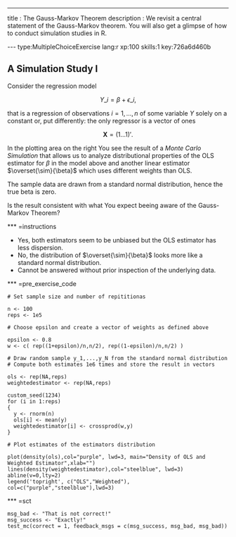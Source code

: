 ---
title       : The Gauss-Markov Theorem
description : We revisit a central statement of the Gauss-Markov theorem. You will also get a glimpse of how to conduct simulation studies in R. 

--- type:MultipleChoiceExercise lang:r xp:100 skills:1 key:726a6d460b
## A Simulation Study I

Consider the regression model

$$ Y\_i=\beta + \epsilon\_i, $$

that is a regression of observations $i=1,\dots,n$ of some variable $Y$ solely on a constant or, put differently: the only regressor is a vector of ones

$$\mathbf{X} = (1 \dots 1)'.$$

In the plotting area on the right You see the result of a *Monte Carlo Simulation* that allows us to analyze distributional properties of the OLS estimator for $\beta$ in the model above and another linear estimator $\overset{\sim}{\beta}$ which uses different weights than OLS. 

The sample data are drawn from a standard normal distribution, hence the true beta is zero. 

Is the result consistent with what You expect beeing aware of the Gauss-Markov Theorem?  

*** =instructions
- Yes, both estimators seem to be unbiased but the OLS estimator has less dispersion.
- No, the distribution of $\overset{\sim}{\beta}$ looks more like a standard normal distribution.
- Cannot be answered without prior inspection of the underlying data.

*** =pre_exercise_code
```{r}
# Set sample size and number of repititionas

n <- 100      
reps <- 1e5

# Choose epsilon and create a vector of weights as defined above

epsilon <- 0.8
w <- c( rep((1+epsilon)/n,n/2), rep((1-epsilon)/n,n/2) )

# Draw random sample y_1,...,y_N from the standard normal distribution 
# Compute both estimates 1e6 times and store the result in vectors  

ols <- rep(NA,reps)
weightedestimator <- rep(NA,reps)

custom_seed(1234)
for (i in 1:reps)
{
  y <- rnorm(n)
  ols[i] <- mean(y)
  weightedestimator[i] <- crossprod(w,y)
}

# Plot estimates of the estimators distribution 

plot(density(ols),col="purple", lwd=3, main="Density of OLS and Weighted Estimator",xlab="")
lines(density(weightedestimator),col="steelblue", lwd=3) 
abline(v=0,lty=2)
legend('topright', c("OLS","Weighted"), col=c("purple","steelblue"),lwd=3)
```
*** =sct
```{r}
msg_bad <- "That is not correct!"
msg_success <- "Exactly!"
test_mc(correct = 1, feedback_msgs = c(msg_success, msg_bad, msg_bad))
```